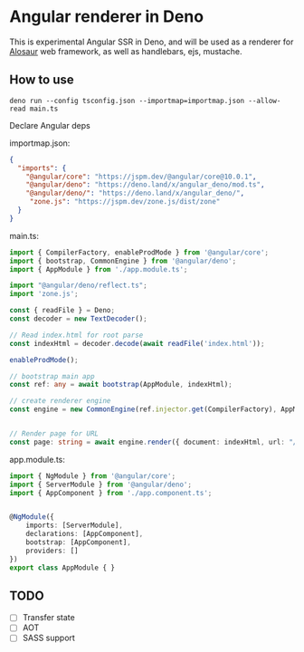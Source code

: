 # Angular renderer in Deno

This is experimental Angular SSR in Deno, and will be used as a renderer for [Alosaur](https://github.com/alosaur/alosaur) web framework, as well as handlebars, ejs, mustache. 

## How to use

`deno run --config tsconfig.json --importmap=importmap.json --allow-read main.ts`

Declare Angular deps

importmap.json:
```json
{
  "imports": {
    "@angular/core": "https://jspm.dev/@angular/core@10.0.1",
    "@angular/deno": "https://deno.land/x/angular_deno/mod.ts",
    "@angular/deno/": "https://deno.land/x/angular_deno/",
     "zone.js": "https://jspm.dev/zone.js/dist/zone"
  }
}
```

main.ts:

```ts
import { CompilerFactory, enableProdMode } from '@angular/core';
import { bootstrap, CommonEngine } from '@angular/deno';
import { AppModule } from './app.module.ts';

import "@angular/deno/reflect.ts";
import 'zone.js';

const { readFile } = Deno;
const decoder = new TextDecoder();

// Read index.html for root parse
const indexHtml = decoder.decode(await readFile('index.html'));

enableProdMode();

// bootstrap main app
const ref: any = await bootstrap(AppModule, indexHtml);

// create renderer engine
const engine = new CommonEngine(ref.injector.get(CompilerFactory), AppModule);


// Render page for URL
const page: string = await engine.render({ document: indexHtml, url: "/" });
```

app.module.ts:

```ts
import { NgModule } from '@angular/core';
import { ServerModule } from '@angular/deno';
import { AppComponent } from './app.component.ts';


@NgModule({
    imports: [ServerModule],
    declarations: [AppComponent],
    bootstrap: [AppComponent],
    providers: []
})
export class AppModule { }
```

## TODO

- [ ] Transfer state
- [ ] AOT
- [ ] SASS support 
